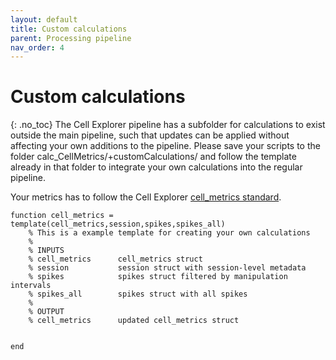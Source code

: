 ```yaml
---
layout: default
title: Custom calculations
parent: Processing pipeline
nav_order: 4
---
```

# Custom calculations
{: .no_toc}
The Cell Explorer pipeline has a subfolder for calculations to exist outside the main pipeline, such that updates can be applied without affecting your own additions to the pipeline. Please save your scripts to the folder calc_CellMetrics/+customCalculations/ and follow the template already in that folder to integrate your own calculations into the regular pipeline.

Your metrics has to follow the Cell Explorer [cell_metrics standard](/pipeline/your-own-metrics/).

<pre><code>function cell_metrics = template(cell_metrics,session,spikes,spikes_all)
    % This is a example template for creating your own calculations
    %
    % INPUTS
    % cell_metrics      cell_metrics struct
    % session           session struct with session-level metadata
    % spikes            spikes struct filtered by manipulation intervals
    % spikes_all        spikes struct with all spikes
    %
    % OUTPUT
    % cell_metrics      updated cell_metrics struct
    
   
end</code></pre>